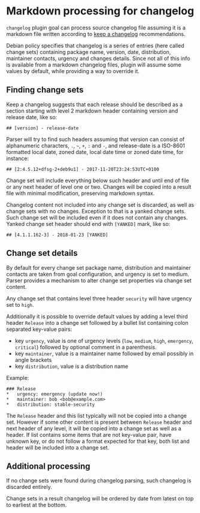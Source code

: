 # Markdown processing for changelog

`changelog` plugin goal can process source changelog file assuming it 
is a markdown file written according to [keep a changelog][keep-a-changelog] 
recommendations. 

Debian policy specifies that changelog is a series of entries (here called change sets)
containing package name, version, date, distribution, maintainer contacts, urgency and 
changes details. Since not all of this info is available from a markdown changelog files, plugin will 
assume some values by default, while providing a way to override it.

## Finding change sets

Keep a changelog suggests that each release should be described as a section starting with
level 2 markdown header containing version and release date, like so:
```
## [version] - release-date
```

Parser will try to find such headers assuming that version can consist of alphanumeric characters,
`.`, `~`, `+`, `:` and `-`, and release-date is a ISO-8601 formatted local date, zoned date, local date time
or zoned date time, for instance:
```
## [2:4.5.12+dfsg-2+deb9u1] - 2017-11-20T23:24:53UTC+0100
```

Change set will include everything below such header and until end of file or any next header of level one or two.
Changes will be copied into a result file with minimal modification, preserving markdown syntax.

Changelog content not included into any change set is discarded, as well as change sets with no changes.
Exception to that is a yanked change sets.  Such  change set will be included even if it does not contain any
changes. Yanked change set header should end with `[YANKED]` mark, like so:
```
## [4.1.1.162-3] - 2018-01-23 [YANKED]
```

## Change set details

By default for every change set package name, distribution and maintainer contacts are taken from goal configuration,
and urgency is set to medium. Parser provides a mechanism to alter change set properties via change set content.

Any change set that contains level three header `security` will have urgency set to `high`.

Additionally it is possible to override default values by adding a level third header `Release` into a change set
followed  by a bullet list containing colon separated key-value pairs:
*   key `urgency`, value is one of urgency levels (`low`, `medium`, `high`, `emergency`, `critical`) followed
    by optional comment in a parenthesis.
*   key `maintainer`, value is a maintainer name followed by email possibly in angle brackets
*   key `distribution`, value is a distribution name

Example:
```
### Release
*   urgency: emergency (update now!)
*   maintainer: bob <bob@example.com>
*   distribution: stable-security
```

The `Release` header and this list typically will not be copied into a change set. However if some other content is
present between `Release` header and next header of any level, it will be copied into a change set as well as a
header. If list contains some items that are not key-value pair, have unknown key, or do not follow a format expected
for that key, both list and header will be included into a change set.

## Additional processing

If no change sets were found during changelog parsing, such changelog is discarded entirely.

Change sets in a result changelog will be ordered by date from latest on top to earliest at the bottom.


[keep-a-changelog]: https://keepachangelog.com/en/1.0.0/